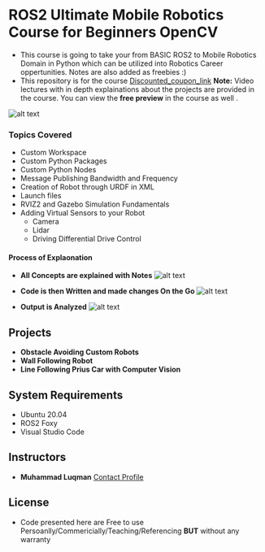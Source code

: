 # ROS2 Ultimate Mobile Robotics Course for Beginners OpenCV
- This course is going to take your from BASIC ROS2 to Mobile Robotics Domain in Python which can be utilized into Robotics Career oppertunities. Notes are also added as freebies :)
- This repository is for the course [Discounted_coupon_link](https://www.udemy.com/course/ros2-ultimate-mobile-robotics-course-for-beginners-opencv/?couponCode=MAY_LEARN) 
**Note:** Video lectures with in depth explainations about the projects are provided  in the course. You can view the **free preview** in the course as well .

![alt text](https://github.com/noshluk2/ROS2-Ultimate-Mobile-Robotics-Course/blob/main/Images/thumbnail.png)

### Topics Covered 
- Custom Workspace 
- Custom Python Packages
- Custom Python Nodes
- Message Publishing Bandwidth and Frequency 
- Creation of Robot through URDF in XML
- Launch files
- RVIZ2 and Gazebo Simulation Fundamentals 
- Adding Virtual Sensors to your Robot
  - Camera
  - Lidar
  - Driving Differential Drive Control

#### Process of Explaonation
- **All Concepts are explained with Notes**
![alt text](https://github.com/noshluk2/ROS2-Ultimate-Mobile-Robotics-Course/blob/main/Images/process_explanation.png)

- **Code is then Written and made changes On the Go**
![alt text](https://github.com/noshluk2/ROS2-Ultimate-Mobile-Robotics-Course/blob/main/Images/code.png)

- **Output is Analyzed**
![alt text](https://github.com/noshluk2/ROS2-Ultimate-Mobile-Robotics-Course/blob/main/Images/output.png)
  
  
## Projects
- **Obstacle Avoiding Custom Robots**
- **Wall Following Robot**
- **Line Following Prius Car with Computer Vision**

## System Requirements
- Ubuntu 20.04
- ROS2 Foxy
- Visual Studio Code


## Instructors
- **Muhammad Luqman** [Contact Profile](https://www.linkedin.com/in/muhammad-luqman-9b227a11b/)


   
## License
- Code presented here are Free to use Persoanlly/Commericially/Teaching/Referencing **BUT** without any warranty



